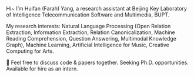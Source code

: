 Hi~ I’m Huifan (Farah) Yang, a research assistant at Beijing Key Laboratory of Intelligence Telecommunication Software and Multimedia, BUPT.

My research interests: Natural Language Processing (Open Relation Extraction, Information Extraction, Relation Canonicalization, Machine Reading Comprehension, Question Answering, Multimodal Knowledge Graph), Machine Learning, Artificial Intelligence for Music, Creative Computing for Arts.

🙌 Feel free to discuss code & papers together. Seeking Ph.D. opportunities. Available for hire as an intern.
